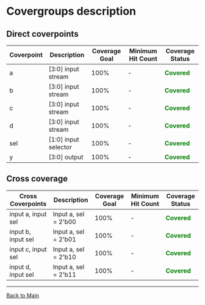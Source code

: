 # Covergroups description

## Direct coverpoints

| Coverpoint | Description         | Coverage Goal | Minimum Hit Count   |                 Coverage Status                     |
|------------|---------------------|---------------|---------------------|-----------------------------------------------------|
| a        | [3:0] input stream    | 100%          | -                   |    <span style="color: green ;">**Covered**</span>  |
| b        | [3:0] input stream    | 100%          | -                   |    <span style="color: green ;">**Covered**</span>  |
| c        | [3:0] input stream    | 100%          | -                   |    <span style="color: green ;">**Covered**</span>  |
| d        | [3:0] input stream    | 100%          | -                   |    <span style="color: green ;">**Covered**</span>  |
| sel      | [1:0] input selector  | 100%          | -                   |    <span style="color: green ;">**Covered**</span>  |
| y        | [3:0] output          | 100%          | -                   |    <span style="color: green ;">**Covered**</span>  |




## Cross coverage 

| Cross Coverpoints             | Description           | Coverage Goal | Minimum Hit Count | Coverage Status                                 |
|-------------------------------|-----------------------|---------------|-------------------|-------------------------------------------------|
| input a, input sel            | Input a, sel = 2'b00  |   100%        |        -          | <span style="color: green ;">**Covered**</span> |
| input b, input sel            | Input a, sel = 2'b01  |   100%        |        -          | <span style="color: green ;">**Covered**</span> |
| input c, input sel            | Input a, sel = 2'b10  |   100%        |        -          | <span style="color: green ;">**Covered**</span> |
| input d, input sel            | Input a, sel = 2'b11  |   100%        |        -          | <span style="color: green ;">**Covered**</span> |




------
[Back to Main](readme.md)